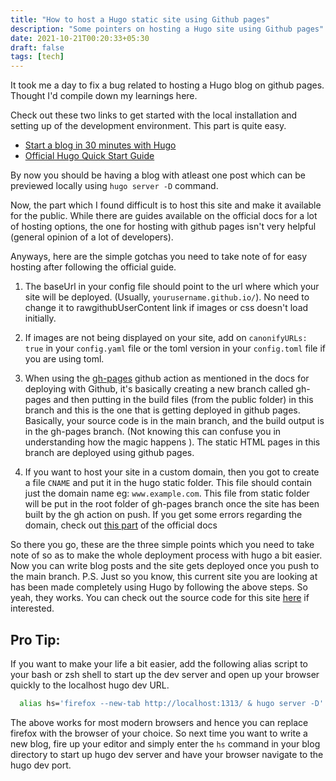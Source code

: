 ```yaml
---
title: "How to host a Hugo static site using Github pages"
description: "Some pointers on hosting a Hugo site using Github pages"
date: 2021-10-21T00:20:33+05:30
draft: false
tags: [tech]
---
```


It took me a day to fix a bug related to hosting a Hugo blog on github pages. Thought I'd compile down my learnings here.

Check out these two links to get started with the local installation and setting up of the development environment. This part is quite easy.

- [Start a blog in 30 minutes with Hugo](https://opensource.com/article/18/3/start-blog-30-minutes-hugo?utm_source=nomedium&utm_medium=web&utm_campaign=nomedium)
- [Official Hugo Quick Start Guide](https://gohugo.io/getting-started/quick-start/)

By now you should be having a blog with atleast one post which can be previewed locally using `hugo server -D` command.

Now, the part which I found difficult is to host this site and make it available for the public. While there are guides available on the official docs for a lot of hosting options, the one for hosting with github pages isn't very helpful (general opinion of a lot of developers).

Anyways, here are the simple gotchas you need to take note of for easy hosting after following the official guide.

1. The baseUrl in your config file should point to the url where which your site will be deployed. (Usually, `yourusername.github.io/`). No need to change it to rawgithubUserContent link if images or css doesn't load initially.

2. If images are not being displayed on your site, add on `canonifyURLs: true` in your `config.yaml` file or the toml version in your `config.toml` file if you are using toml.

3. When using the [gh-pages](https://github.com/peaceiris/actions-gh-pages) github action as mentioned in the docs for deploying with Github, it's basically creating a new branch called gh-pages and then putting in the build files (from the public folder) in this branch and this is the one that is getting deployed in github pages. Basically, your source code is in the main branch, and the build output is in the gh-pages branch. (Not knowing this can confuse you in understanding how the magic happens ). The static HTML pages in this branch are deployed using github pages.
4. If you want to host your site in a custom domain, then you got to create a file `CNAME` and put it in the hugo static folder. This file should contain just the domain name eg: `www.example.com`. This file from static folder will be put in the root folder of gh-pages branch once the site has been built by the gh action on push. If you get some errors regarding the domain, check out [this part](https://docs.github.com/en/pages/configuring-a-custom-domain-for-your-github-pages-site/troubleshooting-custom-domains-and-github-pages#cname-errors) of the official docs

So there you go, these are the three simple points which you need to take note of so as to make the whole deployment process with hugo a bit easier. Now you can write blog posts and the site gets deployed once you push to the main branch.
P.S. Just so you know, this current site you are looking at has been made completely using Hugo by following the above steps. So yeah, they works. You can check out the source code for this site [here](https://github.com/aldrinjenson/aldrinjenson.github.io) if interested.

## Pro Tip:

If you want to make your life a bit easier, add the following alias script to your bash or zsh shell to start up the dev server and open up your browser quickly to the localhost hugo dev URL.

```bash
  alias hs='firefox --new-tab http://localhost:1313/ & hugo server -D'
```

The above works for most modern browsers and hence you can replace firefox with the browser of your choice. So next time you want to write a new blog, fire up your editor and simply enter the `hs` command in your blog directory to start up hugo dev server and have your browser navigate to the hugo dev port.
